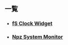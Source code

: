 ## 一覧
- ### [fS Clock Widget](https://www.milkeyyy.ml/fS-Clock-Widget)
- ### [Npz System Monitor](https://www.milkeyyy.ml/Npz-System-Monitor)
